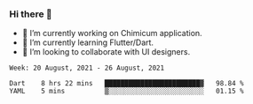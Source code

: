 ### Hi there 👋

<!--
**devcat37/devcat37** is a ✨ _special_ ✨ repository because its `README.md` (this file) appears on your GitHub profile.-->


- 🔭 I’m currently working on Chimicum application.
- 🌱 I’m currently learning Flutter/Dart.
- 👯 I’m looking to collaborate with UI designers.
<!-- - 🤔 I’m looking for help with ... -->

<!--START_SECTION:waka-->
```text
Week: 20 August, 2021 - 26 August, 2021

Dart    8 hrs 22 mins   ████████████████████████▓   98.84 % 
YAML    5 mins          ▒░░░░░░░░░░░░░░░░░░░░░░░░   01.15 % 
```
<!--END_SECTION:waka-->
